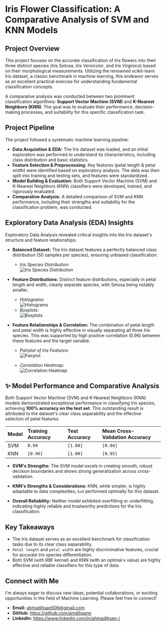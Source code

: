 # Iris Flower Classification: A Comparative Analysis of SVM and KNN Models

## Project Overview

This project focuses on the accurate classification of Iris flowers into their three distinct species (*Iris Setosa*, *Iris Versicolor*, and *Iris Virginica*) based on their morphological measurements. Utilizing the renowned scikit-learn Iris dataset, a classic benchmark in machine learning, this endeavor serves as an excellent practical exercise for understanding fundamental classification concepts.

A comparative analysis was conducted between two prominent classification algorithms: **Support Vector Machine (SVM)** and **K-Nearest Neighbors (KNN)**. The goal was to evaluate their performance, decision-making processes, and suitability for this specific classification task.

## Project Pipeline

The project followed a systematic machine learning pipeline:

* **Data Acquisition & EDA:** The Iris dataset was loaded, and an initial exploration was performed to understand its characteristics, including class distribution and basic statistics.
* **Feature Selection & Preprocessing:** Key features (petal length & petal width) were identified based on exploratory analysis. The data was then split into training and testing sets, and features were standardized.
* **Model Building & Evaluation:** Both Support Vector Machine (SVM) and K-Nearest Neighbors (KNN) classifiers were developed, trained, and rigorously evaluated.
* **Comparative Analysis:** A detailed comparison of SVM and KNN performance, including their strengths and suitability for the classification problem, was conducted.

## Exploratory Data Analysis (EDA) Insights

Exploratory Data Analysis revealed critical insights into the Iris dataset's structure and feature relationships:

* **Balanced Dataset:** The Iris dataset features a perfectly balanced class distribution (50 samples per species), ensuring unbiased classification.
    * *Iris Species Distribution:*<br>
        ![Iris Species Distribution](https://github.com/user-attachments/assets/4688b359-1f42-427d-9e8a-90f017e6e560)

* **Feature Distributions:** Distinct feature distributions, especially in petal length and width, clearly separate species, with Setosa being notably smaller.
    * *Histograms:*<br>
        ![Histograms](https://github.com/user-attachments/assets/9a3ebb75-e0ea-466b-8712-97aa6400cb61)
    * *Boxplots:*<br>
        ![Boxplots](https://github.com/user-attachments/assets/0827ad11-19bf-41c4-a50d-91e23a97182a)

* **Feature Relationships & Correlation:** The combination of petal length and petal width is highly effective in visually separating all three Iris species. This was supported by high positive correlation (0.96) between these features and the target variable.
    * *Pairplot of Iris Features:*<br>
        ![Pairplot](https://github.com/user-attachments/assets/82d697f9-3072-4013-ba1c-7a5370465622)

    * *Correlation Heatmap:*<br>
        ![Correlation Heatmap](https://github.com/user-attachments/assets/7b549f44-1eea-4eef-834a-5fbca5021f60)


## ✨ Model Performance and Comparative Analysis

Both Support Vector Machine (SVM) and K-Nearest Neighbors (KNN) models demonstrated exceptional performance in classifying Iris species, achieving **100% accuracy on the test set**. This outstanding result is attributed to the dataset's clear class separability and the effective selection of petal features.

| Model | Training Accuracy | Test Accuracy | Mean Cross-Validation Accuracy |
| :---- | :---------------- | :------------ | :----------------------------- |
| SVM   | `0.94` | `[1.00]` | `[0.94]` |
| KNN   | `[0.96]` | `[1.00]` | `[0.95]` |


* **SVM's Strengths:** The SVM model excels in creating smooth, robust decision boundaries and shows strong generalization across cross-validation.

* **KNN's Strengths & Considerations:** KNN, while simpler, is highly adaptable to data complexities; `k=5` performed optimally for this dataset.

* **Overall Reliability:** Neither model exhibited overfitting or underfitting, indicating highly reliable and trustworthy predictions for the Iris classification.

## Key Takeaways

* The Iris dataset serves as an excellent benchmark for classification tasks due to its clear class separability.
* `Petal length` and `petal width` are highly discriminative features, crucial for accurate Iris species differentiation.
* Both SVM (with RBF kernel) and KNN (with an optimal `k` value) are highly effective and reliable classifiers for this type of data.

## Connect with Me

I'm always eager to discuss new ideas, potential collaborations, or exciting opportunities in the field of Machine Learning. Please feel free to connect!

* **Email:** ahmadihsan506@gmail.com
* **GitHub:** https://github.com/amdihsann 
* **LinkedIn:** https://www.linkedin.com/in/ahmadihsan-/ 
